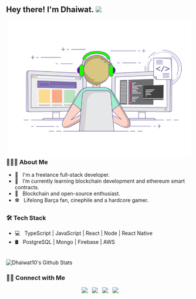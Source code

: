 <h2> Hey there! I'm Dhaiwat. <img src="https://github.com/souvikguria98/souvikguria98/blob/master/Hi.gif" width="25"></h2>
<img align="right" alt="GIF" src="https://raw.githubusercontent.com/devSouvik/devSouvik/master/gif3.gif" width="500"/>

<h3> 👨🏻‍💻 About Me </h3>

- 💼 &nbsp; I'm a freelance full-stack developer.
- 🔭 &nbsp; I’m currently learning blockchain development and ethereum smart contracts.
- 🌱 &nbsp; Blockchain and open-source enthusiast.
- ⚽ &nbsp; Lifelong Barça fan, cinephile and a hardcore gamer.

<h3>🛠 Tech Stack</h3>

- 💻 &nbsp; TypeScript | JavaScript | React | Node | React Native
- 🛢 &nbsp; PostgreSQL | Mongo | Firebase | AWS

<br>

<img align="center" src="https://github-readme-stats.vercel.app/api?username=Dhaiwat10&include_all_commits=true&count_private=true&show_icons=true&line_height=20&title_color=7A7ADB&icon_color=2234AE&text_color=D3D3D3&bg_color=0,000000,130F40" alt="Dhaiwat10's Github Stats">

</br>

<h3> 🤝🏻 Connect with Me </h3>

<p align="center">
&nbsp; <a href="https://twitter.com/dhaiwat10" target="_blank" rel="noopener noreferrer"><img src="https://img.icons8.com/plasticine/100/000000/twitter.png" width="50" /></a>  
&nbsp; <a href="https://www.instagram.com/dhaiwat10/" target="_blank" rel="noopener noreferrer"><img src="https://img.icons8.com/plasticine/100/000000/instagram-new.png" width="50" /></a>  
&nbsp; <a href="https://www.linkedin.com/in/dhaiwat-pandya/" target="_blank" rel="noopener noreferrer"><img src="https://img.icons8.com/plasticine/100/000000/linkedin.png" width="50" /></a>
&nbsp; <a href="mailto:dhaiwatpandya@gmail.com" target="_blank" rel="noopener noreferrer"><img src="https://img.icons8.com/plasticine/100/000000/gmail.png"  width="50" /></a>
</p>
